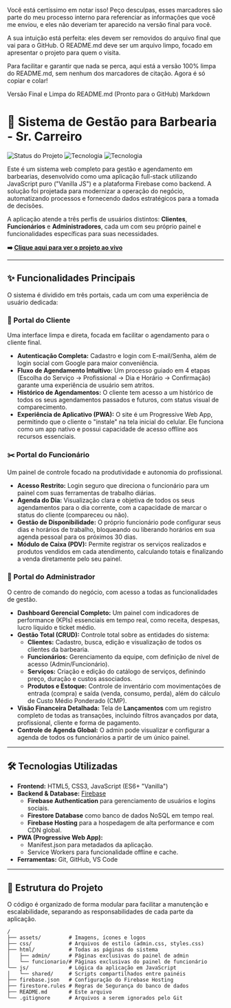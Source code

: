 Você está certíssimo em notar isso! Peço desculpas, esses marcadores são parte do meu processo interno para referenciar as informações que você me enviou, e eles não deveriam ter aparecido na versão final para você.

A sua intuição está perfeita: eles devem ser removidos do arquivo final que vai para o GitHub. O README.md deve ser um arquivo limpo, focado em apresentar o projeto para quem o visita.

Para facilitar e garantir que nada se perca, aqui está a versão 100% limpa do README.md, sem nenhum dos marcadores de citação. Agora é só copiar e colar!

Versão Final e Limpa do README.md (Pronto para o GitHub)
Markdown

# 💈 Sistema de Gestão para Barbearia - Sr. Carreiro

![Status do Projeto](https://img.shields.io/badge/status-concluído-green)
![Tecnologia](https://img.shields.io/badge/frontend-JS%20puro-yellow)
![Tecnologia](https://img.shields.io/badge/backend-Firebase-orange)

Este é um sistema web completo para gestão e agendamento em barbearias, desenvolvido como uma aplicação full-stack utilizando JavaScript puro ("Vanilla JS") e a plataforma Firebase como backend. A solução foi projetada para modernizar a operação do negócio, automatizando processos e fornecendo dados estratégicos para a tomada de decisões.

A aplicação atende a três perfis de usuários distintos: **Clientes**, **Funcionários** e **Administradores**, cada um com seu próprio painel e funcionalidades específicas para suas necessidades.

**➡️ [Clique aqui para ver o projeto ao vivo](https://barbearia-srcarreiro.web.app)**

---

## ✨ Funcionalidades Principais

O sistema é dividido em três portais, cada um com uma experiência de usuário dedicada:

### 👤 Portal do Cliente
Uma interface limpa e direta, focada em facilitar o agendamento para o cliente final.
* **Autenticação Completa:** Cadastro e login com E-mail/Senha, além de login social com Google para maior conveniência.
* **Fluxo de Agendamento Intuitivo:** Um processo guiado em 4 etapas (Escolha do Serviço -> Profissional -> Dia e Horário -> Confirmação) garante uma experiência de usuário sem atritos.
* **Histórico de Agendamentos:** O cliente tem acesso a um histórico de todos os seus agendamentos passados e futuros, com status visual de comparecimento.
* **Experiência de Aplicativo (PWA):** O site é um Progressive Web App, permitindo que o cliente o "instale" na tela inicial do celular. Ele funciona como um app nativo e possui capacidade de acesso offline aos recursos essenciais.

### ✂️ Portal do Funcionário
Um painel de controle focado na produtividade e autonomia do profissional.
* **Acesso Restrito:** Login seguro que direciona o funcionário para um painel com suas ferramentas de trabalho diárias.
* **Agenda do Dia:** Visualização clara e objetiva de todos os seus agendamentos para o dia corrente, com a capacidade de marcar o status do cliente (compareceu ou não).
* **Gestão de Disponibilidade:** O próprio funcionário pode configurar seus dias e horários de trabalho, bloqueando ou liberando horários em sua agenda pessoal para os próximos 30 dias.
* **Módulo de Caixa (PDV):** Permite registrar os serviços realizados e produtos vendidos em cada atendimento, calculando totais e finalizando a venda diretamente pelo seu painel.

### 🚀 Portal do Administrador
O centro de comando do negócio, com acesso a todas as funcionalidades de gestão.
* **Dashboard Gerencial Completo:** Um painel com indicadores de performance (KPIs) essenciais em tempo real, como receita, despesas, lucro líquido e ticket médio.
* **Gestão Total (CRUD):** Controle total sobre as entidades do sistema:
    * **Clientes:** Cadastro, busca, edição e visualização de todos os clientes da barbearia.
    * **Funcionários:** Gerenciamento da equipe, com definição de nível de acesso (Admin/Funcionário).
    * **Serviços:** Criação e edição do catálogo de serviços, definindo preço, duração e custos associados.
    * **Produtos e Estoque:** Controle de inventário com movimentações de entrada (compra) e saída (venda, consumo, perda), além do cálculo de Custo Médio Ponderado (CMP).
* **Visão Financeira Detalhada:** Tela de **Lançamentos** com um registro completo de todas as transações, incluindo filtros avançados por data, profissional, cliente e forma de pagamento.
* **Controle de Agenda Global:** O admin pode visualizar e configurar a agenda de todos os funcionários a partir de um único painel.

---

## 🛠️ Tecnologias Utilizadas

* **Frontend:** HTML5, CSS3, JavaScript (ES6+ "Vanilla")
* **Backend & Database:** [Firebase](https://firebase.google.com/)
    * **Firebase Authentication** para gerenciamento de usuários e logins sociais.
    * **Firestore Database** como banco de dados NoSQL em tempo real.
    * **Firebase Hosting** para a hospedagem de alta performance e com CDN global.
* **PWA (Progressive Web App):**
    * Manifest.json para metadados da aplicação.
    * Service Workers para funcionalidade offline e cache.
* **Ferramentas:** Git, GitHub, VS Code

---

## 📂 Estrutura do Projeto

O código é organizado de forma modular para facilitar a manutenção e escalabilidade, separando as responsabilidades de cada parte da aplicação.

```
/
├── assets/         # Imagens, ícones e logos
├── css/            # Arquivos de estilo (admin.css, styles.css)
├── html/           # Todas as páginas do sistema
│   ├── admin/      # Páginas exclusivas do painel de admin
│   └── funcionario/# Páginas exclusivas do painel de funcionário
└── js/             # Lógica da aplicação em JavaScript
│   └── shared/     # Scripts compartilhados entre painéis
├── firebase.json   # Configuração do Firebase Hosting
├── firestore.rules # Regras de Segurança do banco de dados
├── README.md       # Este arquivo
└── .gitignore      # Arquivos a serem ignorados pelo Git
```